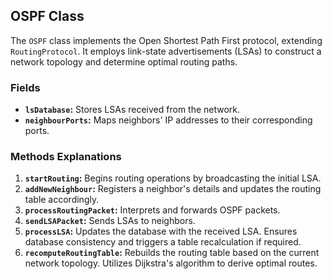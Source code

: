 ## OSPF Class

The `OSPF` class implements the Open Shortest Path First protocol, extending `RoutingProtocol`. It employs link-state advertisements (LSAs) to construct a network topology and determine optimal routing paths.

### Fields

- **`lsDatabase`:** Stores LSAs received from the network.
- **`neighbourPorts`:** Maps neighbors' IP addresses to their corresponding ports.

### Methods Explanations

1. **`startRouting`:** Begins routing operations by broadcasting the initial LSA.
2. **`addNewNeighbour`:** Registers a neighbor's details and updates the routing table accordingly.
3. **`processRoutingPacket`:** Interprets and forwards OSPF packets.
4. **`sendLSAPacket`:** Sends LSAs to neighbors.
5. **`processLSA`:** Updates the database with the received LSA. Ensures database consistency and triggers a table recalculation if required.
6. **`recomputeRoutingTable`:** Rebuilds the routing table based on the current network topology. Utilizes Dijkstra's algorithm to derive optimal routes.
